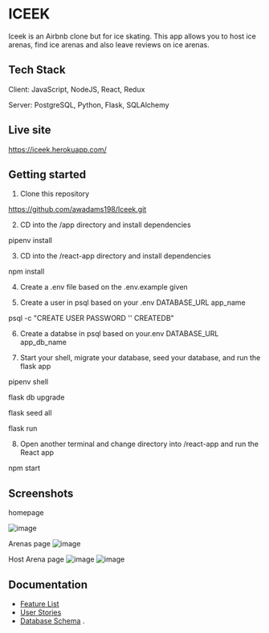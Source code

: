 # ICEEK

 Iceek is an Airbnb clone but for ice skating. This app allows you
 to host ice arenas, find ice arenas and also leave reviews on ice
 arenas.


## Tech Stack

Client: JavaScript, NodeJS, React, Redux

Server: PostgreSQL, Python, Flask, SQLAlchemy

## Live site

https://iceek.herokuapp.com/

## Getting started

1. Clone this repository

https://github.com/awadams198/Iceek.git

2. CD into the /app directory and install dependencies

pipenv install

3. CD into the /react-app directory and install dependencies

npm install

4. Create a .env file based on the .env.example given

5. Create a user in psql based on your .env DATABASE_URL app_name

psql -c "CREATE USER <username> PASSWORD '<password>' CREATEDB"

6. Create a databse in psql based on your.env DATABASE_URL app_db_name

7. Start your shell, migrate your database, seed your database, and run the flask app

pipenv shell

flask db upgrade

flask seed all

flask run

8. Open another terminal and change directory into /react-app and run the React app

npm start

## Screenshots
homepage

![image](https://user-images.githubusercontent.com/86488501/155614574-29fa5efb-a0d2-4d12-aa19-61225077b885.png)

Arenas page
![image](https://user-images.githubusercontent.com/86488501/155616450-f671cbfa-c7c1-434f-9084-c761baeefbc9.png)

Host Arena page
![image](https://user-images.githubusercontent.com/86488501/155616542-c1f7be44-03fe-4325-b720-47738a926e70.png)
![image](https://user-images.githubusercontent.com/86488501/155616642-b3734531-4eb9-4a00-b202-7d9b4b421856.png)
 
 ## Documentation
 
- [Feature List](https://github.com/awadams198/Iceek/wiki/Feature-List)
- [User Stories](https://github.com/awadams198/Iceek/wiki/User-Stories)
- [Database Schema](https://github.com/awadams198/Iceek/wiki/Database-Schema)
 .
 

